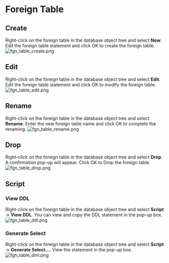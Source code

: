 # Foreign Table

## Create

Right-click on the foreign table in the database object tree and select **New**. Edit the foreign table statement and
click OK to create the foreign table.
![fgn_table_create.png](/v1.1.0/guide/images/database/fgn_table_create.png)

## Edit

Right-click on the foreign table in the database object tree and select **Edit**. Edit the foreign table statement and
click OK to modify the foreign table.
![fgn_table_edit.png](/v1.1.0/guide/images/database/fgn_table_edit.png)

## Rename

Right-click on the foreign table in the database object tree and select **Rename**. Enter the new foreign table name and
click OK to complete the renaming.
![fgn_table_rename.png](/v1.1.0/guide/images/database/fgn_table_rename.png)

## Drop

Right-click on the foreign table in the database object tree and select **Drop**. A confirmation pop-up will appear.
Click OK to Drop the foreign table.
![fgn_table_drop.png](/v1.1.0/guide/images/database/fgn_table_drop.png)

## Script

### View DDL

Right-click on the foreign table in the database object tree and select **Script** -> **View DDL**. You can view and
copy the DDL statement in the pop-up box.
![fgn_table_ddl.png](/v1.1.0/guide/images/database/fgn_table_ddl.png)

### Generate Select

Right-click on the foreign table in the database object tree and select **Script** -> **Generate Select...**. View the
statement in the pop-up box.
![fgn_table_dml.png](/v1.1.0/guide/images/database/fgn_table_dml.png)